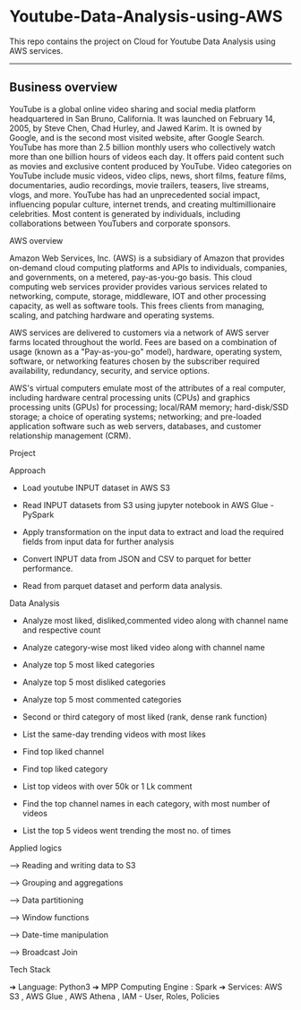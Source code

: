 # Youtube-Data-Analysis-using-AWS
This repo contains the project on Cloud for Youtube Data Analysis using AWS services.


-----------------
Business overview
-----------------

YouTube is a global online video sharing and social media platform headquartered in San Bruno, California. It was launched on February 14, 2005, by Steve Chen, Chad Hurley, and Jawed Karim. 
It is owned by Google, and is the second most visited website, after Google Search. YouTube has more than 2.5 billion monthly users who collectively watch    more than one billion hours of videos each day. 
It offers paid content such as movies and exclusive content produced by YouTube.
Video categories on YouTube include music videos, video clips, news, short films, feature films, documentaries, audio recordings, movie trailers, teasers, live streams, vlogs, and more. 
YouTube has had an unprecedented social impact, influencing popular culture, internet trends, and creating multimillionaire celebrities.
Most content is generated by individuals, including collaborations between YouTubers and corporate sponsors.



AWS overview

Amazon Web Services, Inc. (AWS) is a subsidiary of Amazon that provides on-demand cloud computing platforms and APIs to individuals, companies, and governments, on a metered, pay-as-you-go basis. This cloud computing web services provider provides various services related to networking, compute, storage, middleware, IOT and other processing capacity, as well as software tools. This frees clients from managing, scaling, and patching hardware and operating systems.

AWS services are delivered to customers via a network of AWS server farms located throughout the world. Fees are based on a combination of usage (known as a "Pay-as-you-go" model), hardware, operating system, software, or networking features chosen by the subscriber required availability, redundancy, security, and service options.

AWS's virtual computers emulate most of the attributes of a real computer, including hardware central processing units (CPUs) and graphics processing units (GPUs) for processing; local/RAM memory; hard-disk/SSD storage; a choice of operating systems; networking; and pre-loaded application software such as web servers, databases, and customer relationship management (CRM).



Project


Approach

-   Load youtube INPUT dataset in AWS S3

-   Read INPUT datasets from S3 using jupyter notebook in AWS Glue - PySpark

-   Apply transformation on the input data to extract and load the required fields from input data for further analysis

-   Convert INPUT data from JSON and CSV to parquet for better performance.

-   Read from parquet dataset and perform data analysis.



Data Analysis

-   Analyze most liked, disliked,commented video along with channel name and respective count

-   Analyze category-wise most liked video along with channel name

-   Analyze top 5 most liked categories

-   Analyze top 5 most disliked categories

-   Analyze top 5 most commented categories

-   Second or third category of most liked (rank, dense rank function)

-   List the same-day trending videos with most likes

-   Find top liked channel

-   Find top liked category

-   List top videos with over 50k or 1 Lk comment

-   Find the top channel names in each category, with most number of videos

-   List the top 5 videos went trending the most no. of times


Applied logics

--> Reading and writing data to S3

--> Grouping and aggregations

--> Data partitioning

--> Window functions

--> Date-time manipulation

--> Broadcast Join



Tech Stack

➔ Language: Python3 
➔ MPP Computing Engine : Spark
➔ Services: AWS S3 , AWS Glue , AWS Athena , IAM - User, Roles, Policies
